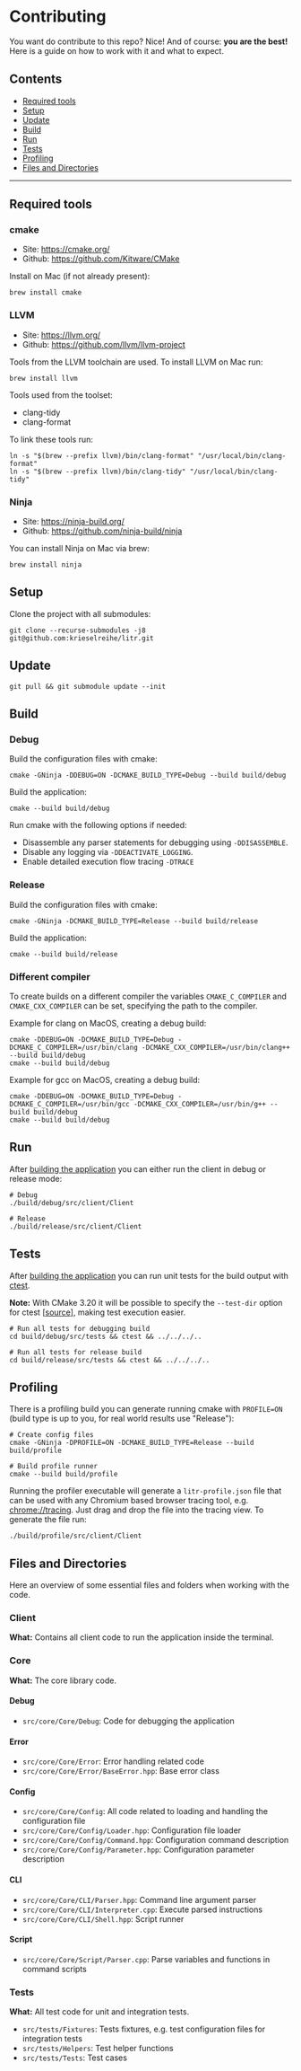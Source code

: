 # Contributing

You want do contribute to this repo? Nice! And of course: **you are the best!** Here is a guide on how to work with it and what to expect.

## Contents

- [Required tools](#required-tools)
- [Setup](#setup)
- [Update](#update)
- [Build](#build)
- [Run](#run)
- [Tests](#tests)
- [Profiling](#profiling)
- [Files and Directories](#files-and-directories)

---

## Required tools

### cmake

* Site: https://cmake.org/
* Github: https://github.com/Kitware/CMake

Install on Mac (if not already present):

```shell script
brew install cmake
```

### LLVM

* Site: https://llvm.org/
* Github: https://github.com/llvm/llvm-project

Tools from the LLVM toolchain are used. To install LLVM on Mac run:

```shell script
brew install llvm
```

Tools used from the toolset:

* clang-tidy
* clang-format

To link these tools run:

```shell script
ln -s "$(brew --prefix llvm)/bin/clang-format" "/usr/local/bin/clang-format"
ln -s "$(brew --prefix llvm)/bin/clang-tidy" "/usr/local/bin/clang-tidy"
```

### Ninja

* Site: https://ninja-build.org/
* Github: https://github.com/ninja-build/ninja

You can install Ninja on Mac via brew:

```shell script
brew install ninja
```

## Setup

Clone the project with all submodules:

```shell script
git clone --recurse-submodules -j8 git@github.com:krieselreihe/litr.git
```

## Update

```shell script
git pull && git submodule update --init
```

## Build

### Debug

Build the configuration files with cmake:

```shell script
cmake -GNinja -DDEBUG=ON -DCMAKE_BUILD_TYPE=Debug --build build/debug
```

Build the application:

```shell script
cmake --build build/debug
```

Run cmake with the following options if needed:

* Disassemble any parser statements for debugging using `-DDISASSEMBLE`.
* Disable any logging via `-DDEACTIVATE_LOGGING`.
* Enable detailed execution flow tracing `-DTRACE`

### Release

Build the configuration files with cmake:

```shell script
cmake -GNinja -DCMAKE_BUILD_TYPE=Release --build build/release
```

Build the application:

```shell script
cmake --build build/release
```

### Different compiler

To create builds on a different compiler the variables `CMAKE_C_COMPILER` and `CMAKE_CXX_COMPILER` can be set, specifying the path to the compiler.

Example for clang on MacOS, creating a debug build:

```shell
cmake -DDEBUG=ON -DCMAKE_BUILD_TYPE=Debug -DCMAKE_C_COMPILER=/usr/bin/clang -DCMAKE_CXX_COMPILER=/usr/bin/clang++ --build build/debug
cmake --build build/debug
```

Example for gcc on MacOS, creating a debug build:

```shell
cmake -DDEBUG=ON -DCMAKE_BUILD_TYPE=Debug -DCMAKE_C_COMPILER=/usr/bin/gcc -DCMAKE_CXX_COMPILER=/usr/bin/g++ --build build/debug
cmake --build build/debug
```

## Run

After [building the application](#build) you can either run the client in debug or release mode:

```shell script
# Debug
./build/debug/src/client/Client

# Release
./build/release/src/client/Client
```

## Tests

After [building the application](#build) you can run unit tests for the build output with [ctest](https://cmake.org/cmake/help/latest/manual/ctest.1.html).

**Note:** With CMake 3.20 it will be possible to specify the `--test-dir` option for ctest [[source](https://cmake.org/cmake/help/latest/release/3.20.html#ctest)], making test execution easier.

```shell script
# Run all tests for debugging build
cd build/debug/src/tests && ctest && ../../../..

# Run all tests for release build
cd build/release/src/tests && ctest && ../../../..
```

## Profiling

There is a profiling build you can generate running cmake with `PROFILE=ON` (build type is up to you, for real world results use "Release"):

```shell script
# Create config files
cmake -GNinja -DPROFILE=ON -DCMAKE_BUILD_TYPE=Release --build build/profile

# Build profile runner
cmake --build build/profile
```

Running the profiler executable will generate a `litr-profile.json` file that can be used with any Chromium based browser tracing tool, e.g. [chrome://tracing](chrome://tracing/). Just drag and drop the file into the tracing view. To generate the file run:

```shell script
./build/profile/src/client/Client
```

## Files and Directories

Here an overview of some essential files and folders when working with the code.

### Client

**What:** Contains all client code to run the application inside the terminal.

### Core

**What:** The core library code.

#### Debug

- `src/core/Core/Debug`: Code for debugging the application

#### Error

- `src/core/Core/Error`: Error handling related code
- `src/core/Core/Error/BaseError.hpp`: Base error class

#### Config

- `src/core/Core/Config`: All code related to loading and handling the configuration file
- `src/core/Core/Config/Loader.hpp`: Configuration file loader
- `src/core/Core/Config/Command.hpp`: Configuration command description
- `src/core/Core/Config/Parameter.hpp`: Configuration parameter description

#### CLI

- `src/core/Core/CLI/Parser.hpp`: Command line argument parser
- `src/core/Core/CLI/Interpreter.cpp`: Execute parsed instructions
- `src/core/Core/CLI/Shell.hpp`: Script runner

#### Script

- `src/core/Core/Script/Parser.cpp`: Parse variables and functions in command scripts

### Tests

**What:** All test code for unit and integration tests.

- `src/tests/Fixtures`: Tests fixtures, e.g. test configuration files for integration tests
- `src/tests/Helpers`: Test helper functions
- `src/tests/Tests`: Test cases
